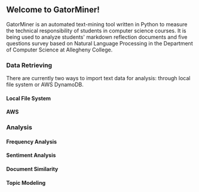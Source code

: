 ## Welcome to GatorMiner!
GatorMiner is an automated text-mining tool written in Python to measure the technical
responsibility of students in computer science courses. It is being used to analyze
students' markdown reflection documents and five questions survey based on
Natural Language Processing in the Department of Computer Science at Allegheny
College.

### Data Retrieving

There are currently two ways to import text data for analysis: through local file system or AWS DynamoDB.

#### Local File System

#### AWS

### Analysis

#### Frequency Analysis

#### Sentiment Analysis

#### Document Similarity

#### Topic Modeling

